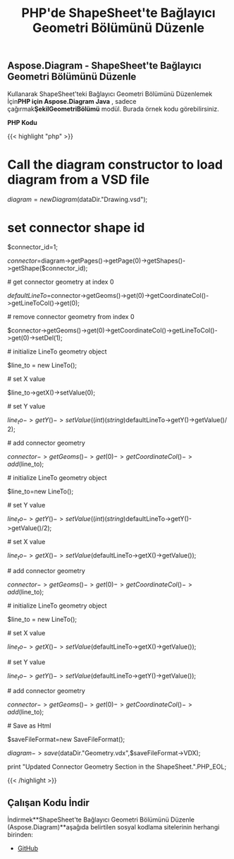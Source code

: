 ﻿---
title: PHP'de ShapeSheet'te Bağlayıcı Geometri Bölümünü Düzenle
type: docs
weight: 10
url: /tr/java/edit-connector-geometry-section-in-the-shapesheet-in-php/
---
## **Aspose.Diagram - ShapeSheet'te Bağlayıcı Geometri Bölümünü Düzenle**
 Kullanarak ShapeSheet'teki Bağlayıcı Geometri Bölümünü Düzenlemek İçin**PHP için Aspose.Diagram Java** , sadece çağırmak**ŞekilGeometriBölümü** modül. Burada örnek kodu görebilirsiniz.

**PHP Kodu**

{{< highlight "php" >}}

 # Call the diagram constructor to load diagram from a VSD file

$diagram=new Diagram($dataDir."Drawing.vsd");

# set connector shape id

$connector_id=1;

$connector=$diagram->getPages()->getPage(0)->getShapes()->getShape($connector_id);

\# get connector geometry at index 0

$defaultLineTo=$connector->getGeoms()->get(0)->getCoordinateCol()->getLineToCol()->get(0);

\# remove connector geometry from index 0

$connector->getGeoms()->get(0)->getCoordinateCol()->getLineToCol()->get(0)->setDel(1);

\# initialize LineTo geometry object

$line_to = new LineTo();

\# set X value

$line_to->getX()->setValue(0);

\# set Y value

$line_to->getY()->setValue((int)(string)$defaultLineTo->getY()->getValue()/ 2);

\# add connector geometry

$connector->getGeoms()->get(0)->getCoordinateCol()->add($line_to);

\# initialize LineTo geometry object

$line_to=new LineTo();

\# set Y value

$line_to->getY()->setValue((int)(string)$defaultLineTo->getY()->getValue()/2);

\# set X value

$line_to->getX()->setValue($defaultLineTo->getX()->getValue());

\# add connector geometry

$connector->getGeoms()->get(0)->getCoordinateCol()->add($line_to);

\# initialize LineTo geometry object

$line_to = new LineTo();

\# set X value

$line_to->getX()->setValue($defaultLineTo->getX()->getValue());

\# set Y value

$line_to->getY()->setValue($defaultLineTo->getY()->getValue());

\# add connector geometry

$connector->getGeoms()->get(0)->getCoordinateCol()->add($line_to);

\# Save as Html

$saveFileFormat=new SaveFileFormat();

$diagram->save($dataDir."Geometry.vdx",$saveFileFormat->VDX);

print "Updated Connector Geometry Section in the ShapeSheet.".PHP_EOL;

{{< /highlight >}}
## **Çalışan Kodu İndir**
 İndirmek**ShapeSheet'te Bağlayıcı Geometri Bölümünü Düzenle (Aspose.Diagram)**aşağıda belirtilen sosyal kodlama sitelerinin herhangi birinden:

- [GitHub](https://github.com/asposediagram/Aspose.Diagram-for-Java/blob/master/Plugins/Aspose_Diagram_Java_for_PHP/src/aspose/diagram/WorkingwithGeometrySection/ShapeGeometrySection.php)
